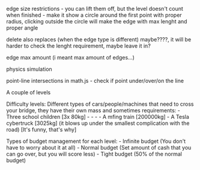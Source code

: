 



edge size restrictions - you can lift them off, but the level doesn't count when finished - make it show a circle around the first point with proper radius, clicking outside the circle will make the edge with max lenght and proper angle

delete also replaces (when the edge type is different) maybe????, it will be harder to check the lenght requirement, maybe leave it in?

edge max amount (i meant max amount of edges...)

physics simulation

point-line intersections in math.js
    - check if point under/over/on the line




A couple of levels

Difficulty levels: Different types of cars/people/machines that need to cross your bridge, they have their own mass and sometimes requirements:
    - Three school children [3x 80kg]
    - 
    - 
    - 
    - A mfing train [200000kg]
    - A Tesla cybertruck [3025kg] (it blows up under the smallest complication with the road) [It's funny, that's why]

Types of budget management for each level:
    - Infinite budget (You don't have to worry about it at all)
    - Normal budget (Set amount of cash that you can go over, but you will score less)
    - Tight budget (50% of the normal budget)





